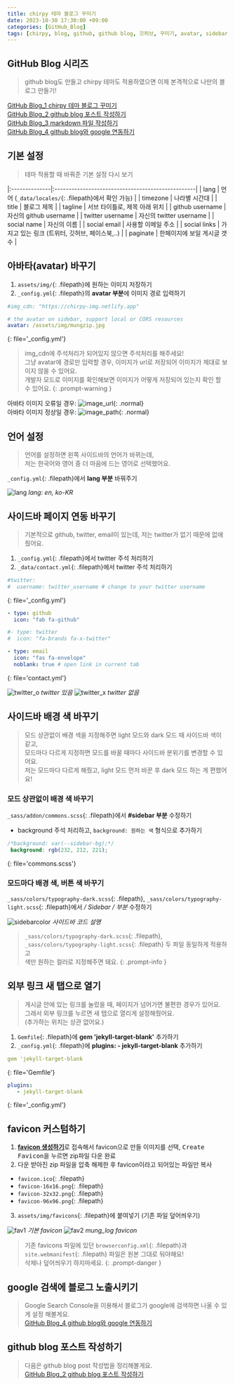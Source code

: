 ```yaml
---
title: chirpy 테마 블로그 꾸미기
date: 2023-10-30 17:30:00 +09:00
categories: [GitHub_Blog]
tags: [chirpy, blog, github, github blog, 깃허브, 꾸미기, avatar, sidebar, link, favicon, Google Search Console]
---
```


## GitHub Blog 시리즈
> github blog도 만들고 chirpy 테마도 적용하였으면 이제 본격적으로 나만의 블로그 만들기!

[GitHub Blog_1 chirpy 테마 블로그 꾸미기]()\
[GitHub Blog_2 github blog 포스트 작성하기](https://minjung405.github.io/posts/github-blog-%ED%8F%AC%EC%8A%A4%ED%8A%B8-%EC%9E%91%EC%84%B1%ED%95%98%EA%B8%B0/)\
[GitHub Blog_3 markdown 파일 작성하기]()\
[GitHub Blog_4 github blog와 google 연동하기](https://minjung405.github.io/posts/github-blog%EC%99%80-google-%EC%97%B0%EB%8F%99%ED%95%98%EA%B8%B0/)

## 기본 설정

> 테마 적용할 때 바꿔준 기본 설정 다시 보기

|:--------------|:--------------------------------------------------|
| lang          | 언어 (`_data/locales/`{: .filepath}에서 확인 가능) |
| timezone      | 나라별 시간대                                        |
| title         | 블로그 제목                                         |
| tagline            | 서브 타이틀로, 제목 아래 위치                  |
| github username    | 자신의 github username                          |
| twitter username   | 자신의 twitter username                          |
| social name   | 자신의 이름                                         |
| social email  | 사용할 이메일 주소                                    |
| social links  | 가지고 있는 링크 (트위터, 깃허브, 페이스북,..)            |
| paginate      | 한페이지에 보일 게시글 갯수                          |


## 아바타(avatar) 바꾸기
1. `assets/img/`{: .filepath}에 원하는 이미지 저장하기
2. `_config.yml`{: .filepath}의 **avatar 부분**에 이미지 경로 입력하기

```yml
#img_cdn: "https://chirpy-img.netlify.app"

# the avatar on sidebar, support local or CORS resources
avatar: /assets/img/mungzip.jpg
```
{: file='_config.yml'}

> img_cdn에 주석처리가 되어있지 않으면 주석처리를 해주세요!\
  그냥 avatar에 경로만 입력할 경우, 이미지가 url로 저장되어 이미지가 제대로 보이지 않을 수 있어요.\
  개발자 모드로 이미지를 확인해보면 이미지가 어떻게 저장되어 있는지 확인 할 수 있어요.
{: .prompt-warning }

아바타 이미지 오류일 경우: 
![image_url](/assets/img/post_image/2023.10.30/image_url.png){: .normal}\
아바타 이미지 정상일 경우:
![image_path](/assets/img/post_image/2023.10.30/image_path.jpg){: .normal}

## 언어 설정

> 언어를 설정하면 왼쪽 사이드바의 언어가 바뀌는데,\
  저는 한국어와 영어 중 더 마음에 드는 영어로 선택했어요.

`_config.yml`{: .filepath}에서 **lang 부분** 바꿔주기

![lang](/assets/img/post_image/2023.10.30/lang.png)
_lang: en, ko-KR_

## 사이드바 페이지 연동 바꾸기
> 기본적으로 github, twitter, email이 있는데, 저는 twitter가 없기 때문에 없애줬어요.

1. `_config.yml`{: .filepath}에서 twitter 주석 처리하기
2. `_data/contact.yml`{: .filepath}에서 twitter 주석 처리하기

```yml
#twitter:
#  username: twitter_username # change to your twitter username
```
{: file='_config.yml'}

```yml
- type: github
  icon: "fab fa-github"

#- type: twitter
#  icon: "fa-brands fa-x-twitter"

- type: email
  icon: "fas fa-envelope"
  noblank: true # open link in current tab
```
{: file='contact.yml'}

![twitter_o](/assets/img/post_image/2023.10.30/twitter_o.png)
_twitter 있음_
![twitter_x](/assets/img/post_image/2023.10.30/twitter_x.png)
_twitter 없음_

## 사이드바 배경 색 바꾸기
> 모드 상관없이 배경 색을 지정해주면 light 모드와 dark 모드 때 사이드바 색이 같고,\
  모드마다 다르게 지정하면 모드를 바꿀 때마다 사이드바 분위기를 변경할 수 있어요.\
  저는 모드마다 다르게 해줬고, light 모드 먼저 바꾼 후 dark 모드 하는 게 편했어요!

### 모드 상관없이 배경 색 바꾸기
`_sass/addon/commons.scss`{: .filepath}에서 **#sidebar 부분** 수정하기
- background 주석 처리하고, `background: 원하는 색` 형식으로 추가하기

```scss
/*background: var(--sidebar-bg);*/
 background: rgb(232, 212, 221);
```
{: file='commons.scss'}

### 모드마다 배경 색, 버튼 색 바꾸기
`_sass/colors/typography-dark.scss`{: .filepath}, `_sass/colors/typography-light.scss`{: .filepath}에서 **/* Sidebar */ 부분** 수정하기

![sidebarcolor](/assets/img/post_image/2023.10.30/sidebarcolor.png)
_사이드바 코드 설명_

> `_sass/colors/typography-dark.scss`{: .filepath}, `_sass/colors/typography-light.scss`{: .filepath} 두 파일 동일하게 적용하고\
 색만 원하는 컬러로 지정해주면 돼요.
{: .prompt-info }


## 외부 링크 새 탭으로 열기
> 게시글 안에 있는 링크를 눌렀을 때, 페이지가 넘어가면 불편한 경우가 있어요.\
  그래서 외부 링크를 누르면 새 탭으로 열리게 설정해줬어요.\
  (추가하는 위치는 상관 없어요.)

1. `Gemfile`{: .filepath}에 **gem 'jekyll-target-blank'** 추가하기
2. `_config.yml`{: .filepath}에 **plugins: - jekyll-target-blank** 추가하기

```yml
gem 'jekyll-target-blank
```
{: file='Gemfile'}

```yml
plugins:
   - jekyll-target-blank
```
{: file='_config.yml'}

## favicon 커스텀하기
1. [**favicon 생성하기**](https://www.favicon-generator.org/)로 접속해서 favicon으로 만들 이미지를 선택, <kbd>Create Favicon</kbd>을 누르면 zip파일 다운 완료
2. 다운 받아진 zip 파일을 압축 해제한 후 favicon이라고 되어있는 파일만 복사
- `favicon.ico`{: .filepath}
- `favicon-16x16.png`{: .filepath}
- `favicon-32x32.png`{: .filepath}
- `favicon-96x96.png`{: .filepath}
3. `assets/img/favicons`{: .filepath}에 붙여넣기 (기존 파일 덮어씌우기)

![fav1](/assets/img/post_image/2023.10.30/fav1.png)
_기본 favicon_
![fav2](/assets/img/post_image/2023.10.30/fav2.png)
_mung_log favicon_

> 기존 favicons 파일에 있던 `browserconfig.xml`{: .filepath}과 `site.webmanifest`{: .filepath} 파일은 원본 그대로 둬야해요!\
삭제나 덮어씌우기 하지마세요.
{: .prompt-danger }

## google 검색에 블로그 노출시키기

> Google Search Console을 이용해서 블로그가 google에 검색하면 나올 수 있게 설정 해볼게요.\
[GitHub Blog_4 github blog와 google 연동하기]()

## github blog 포스트 작성하기

> 다음은 github blog post 작성법을 정리해볼게요.\
[GitHub Blog_2 github blog 포스트 작성하기](https://minjung405.github.io/posts/github-blog-%ED%8F%AC%EC%8A%A4%ED%8A%B8-%EC%9E%91%EC%84%B1%ED%95%98%EA%B8%B0/)